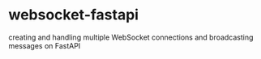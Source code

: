 # websocket-fastapi
creating and handling multiple WebSocket connections and broadcasting messages on FastAPI
